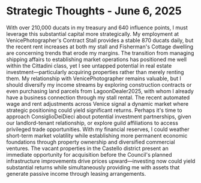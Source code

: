 # Strategic Thoughts - June 6, 2025

With over 210,000 ducats in my treasury and 640 influence points, I must leverage this substantial capital more strategically. My employment at VenicePhotographer's Contract Stall provides a stable 870 ducats daily, but the recent rent increases at both my stall and Fisherman's Cottage dwelling are concerning trends that erode my margins. The transition from managing shipping affairs to establishing market operations has positioned me well within the Cittadini class, yet I see untapped potential in real estate investment—particularly acquiring properties rather than merely renting them. My relationship with VenicePhotographer remains valuable, but I should diversify my income streams by exploring construction contracts or even purchasing land parcels from LagoonDealer2025, with whom I already have a business connection through my stall rental. The recent automated wage and rent adjustments across Venice signal a dynamic market where strategic positioning could yield significant returns. Perhaps it's time to approach ConsiglioDeiDieci about potential investment partnerships, given our landlord-tenant relationship, or explore guild affiliations to access privileged trade opportunities. With my financial reserves, I could weather short-term market volatility while establishing more permanent economic foundations through property ownership and diversified commercial ventures. The vacant properties in the Castello district present an immediate opportunity for acquisition before the Council's planned infrastructure improvements drive prices upward—investing now could yield substantial returns while simultaneously providing me with assets that generate passive income through leasing arrangements.
